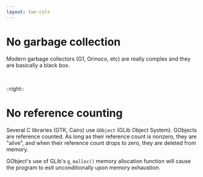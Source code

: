 ```yaml
---
layout: two-cols
---
```

# No garbage collection

<Transform scale="0.85">

Modern garbage collectors (G1, Orinoco, etc) are really complex and they are basically a black box.

<Citation
  citeHref="https://developer.mozilla.org/en-US/docs/Web/JavaScript/Reference/Global_Objects/FinalizationRegistry"
  citeText="FinalizationRegistry on mdn web docs">
  <template v-slot:quote>
    <p slot="quote">
    When, how, and whether garbage collection occurs is down to the implementation of any given JavaScript engine. Any behavior you observe in one engine may be different in another engine, in another version of the same engine, or <span class="color:accent">even in a slightly different situation with the same version of the same engine</span>.
    </p>
  </template>
</Citation>

<br>

<Citation
  citeHref="https://docs.python.org/3/reference/datamodel.html#object.__del__"
  citeText="__del__ on docs.python.org">
  <template v-slot:quote>
    <p slot="quote">
    It is <span class="color:accent">not guaranteed</span> that <code class="inline-code">__del__()</code> methods are called for objects that still exist when the interpreter exits.
    </p>
  </template>
</Citation>

</Transform>

::right::

# No reference counting

<Transform scale="0.85">

Several C libraries (GTK, Cairo) use <code class="inline-code">GObject</code> (GLib Object System). GObjects are reference counted. As long as their reference count is nonzero, they are "alive", and when their reference count drops to zero, they are deleted from memory.

GObject's use of GLib's <code class="inline-code">g_malloc()</code> memory allocation function will cause the program to <span class="color:accent">exit unconditionally upon memory exhaustion</span>.

<Citation
  citeHref="https://ziglang.org/documentation/master/#Heap-Allocation-Failure"
  citeText="Heap Allocation Failure on ziglang.org">
  <template v-slot:quote>
    <p slot="quote">
    Many programming languages choose to handle the possibility of heap allocation failure by unconditionally crashing. By convention, Zig programmers do not consider this to be a satisfactory solution.
    </p>
  </template>
</Citation>

</Transform>

<!--
Allocation might fail, so you have to handle failure.
Deallocation must always succeed.

C has manual memory management, right? Sure, but many libraries do reference counting, so you don't really have to manage memory.

C has a default allocator - malloc, realloc, and free.
-->
